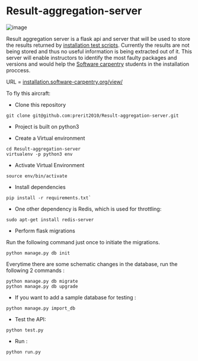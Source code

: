 # Result-aggregation-server

![image](http://i.imgur.com/YXwB9uc.png)

Result aggregation server is a flask api and server that will be used to store the results returned by [installation test scripts](https://github.com/wking/swc-setup-installation-test). Currently the results are not being stored and thus no useful information is being extracted out of it.
This server will enable instructors to identify the most faulty packages and versions and would help the [Software carpentry](http://software-carpentry.org/) students in the installation proccess.

URL = [installation.software-carpentry.org/view/](http://installation.software-carpentry.org/view/)

To fly this aircraft:

* Clone this repository
```
git clone git@github.com:prerit2010/Result-aggregation-server.git
```
* Project is built on python3

* Create a Virtual environment
```
cd Result-aggregation-server
virtualenv -p python3 env
```
* Activate Virtual Environment
```
source env/bin/activate
```
* Install dependencies
```
pip install -r requirements.txt`
```
* One other dependency is Redis, which is used for throttling:
```
sudo apt-get install redis-server
```

* Perform flask migrations

Run the following command just once to initiate the migrations.
```
python manage.py db init
```
Everytime there are some schematic changes in the database, run the following 2 commands :

```
python manage.py db migrate
python manage.py db upgrade
```

* If you want to add a sample database for testing :
```
python manage.py import_db
```

* Test the API:

```
python test.py
```
* Run :

```
python run.py
```
